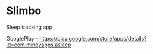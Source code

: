 # Slimbo
Sleep tracking app

GooglePlay - https://play.google.com/store/apps/details?id=com.mindyapps.asleep
